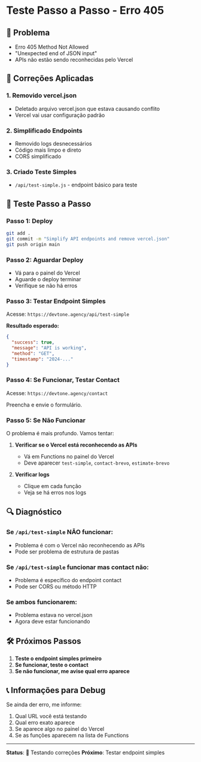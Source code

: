 # Teste Passo a Passo - Erro 405

## 🚨 Problema
- Erro 405 Method Not Allowed
- "Unexpected end of JSON input"
- APIs não estão sendo reconhecidas pelo Vercel

## 🔧 Correções Aplicadas

### 1. Removido vercel.json
- Deletado arquivo vercel.json que estava causando conflito
- Vercel vai usar configuração padrão

### 2. Simplificado Endpoints
- Removido logs desnecessários
- Código mais limpo e direto
- CORS simplificado

### 3. Criado Teste Simples
- `/api/test-simple.js` - endpoint básico para teste

## 🧪 Teste Passo a Passo

### Passo 1: Deploy
```bash
git add .
git commit -m "Simplify API endpoints and remove vercel.json"
git push origin main
```

### Passo 2: Aguardar Deploy
- Vá para o painel do Vercel
- Aguarde o deploy terminar
- Verifique se não há erros

### Passo 3: Testar Endpoint Simples
Acesse: `https://devtone.agency/api/test-simple`

**Resultado esperado:**
```json
{
  "success": true,
  "message": "API is working",
  "method": "GET",
  "timestamp": "2024-..."
}
```

### Passo 4: Se Funcionar, Testar Contact
Acesse: `https://devtone.agency/contact`

Preencha e envie o formulário.

### Passo 5: Se Não Funcionar
O problema é mais profundo. Vamos tentar:

1. **Verificar se o Vercel está reconhecendo as APIs**
   - Vá em Functions no painel do Vercel
   - Deve aparecer `test-simple`, `contact-brevo`, `estimate-brevo`

2. **Verificar logs**
   - Clique em cada função
   - Veja se há erros nos logs

## 🔍 Diagnóstico

### Se `/api/test-simple` NÃO funcionar:
- Problema é com o Vercel não reconhecendo as APIs
- Pode ser problema de estrutura de pastas

### Se `/api/test-simple` funcionar mas contact não:
- Problema é específico do endpoint contact
- Pode ser CORS ou método HTTP

### Se ambos funcionarem:
- Problema estava no vercel.json
- Agora deve estar funcionando

## 🛠️ Próximos Passos

1. **Teste o endpoint simples primeiro**
2. **Se funcionar, teste o contact**
3. **Se não funcionar, me avise qual erro aparece**

## 📞 Informações para Debug

Se ainda der erro, me informe:
1. Qual URL você está testando
2. Qual erro exato aparece
3. Se aparece algo no painel do Vercel
4. Se as funções aparecem na lista de Functions

---

**Status**: 🔧 Testando correções
**Próximo**: Testar endpoint simples 